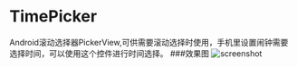 TimePicker
==========

Android滚动选择器PickerView,可供需要滚动选择时使用，手机里设置闹钟需要选择时间，可以使用这个控件进行时间选择。
###效果图
![screenshot](https://github.com/jingchenUSTC/TimePicker/blob/master/screenshot.gif)
